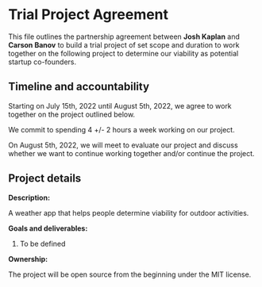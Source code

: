 # Trial Project Agreement

This file outlines the partnership agreement between **Josh Kaplan** and 
**Carson Banov** to build a trial project of set scope and duration to work 
together on the following project to determine our viability as potential 
startup co-founders.

## Timeline and accountability
Starting on July 15th, 2022 until August 5th, 2022, we agree to work together 
on the project outlined below.

We commit to spending 4 +/- 2 hours a week working on our project.

On August 5th, 2022, we will meet to evaluate our project and discuss whether 
we want to continue working together and/or continue the project.

## Project details

**Description:**

A weather app that helps people determine viability for outdoor activities.

**Goals and deliverables:**

1. To be defined

**Ownership:**

The project will be open source from the beginning under the MIT license.